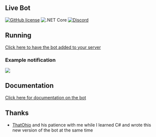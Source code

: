 ## Live Bot
[![GitHub license](https://img.shields.io/github/license/bsquidwrd/LiveBot.svg)](https://github.com/bsquidwrd/LiveBot/blob/master/LICENSE) ![.NET Core](https://github.com/bsquidwrd/LiveBot/workflows/.NET%20Core/badge.svg) [![Discord](https://discordapp.com/api/guilds/350337137079746581/widget.png?style=shield)](https://discord.gg/zXkb4JP)


## Running
[Click here to have the bot added to your server](https://discordapp.com/oauth2/authorize?client_id=334870738257444865&scope=bot&permissions=518208)

### Example notification
<img src="https://i.imgur.com/n2RXb1E.png" />

## Documentation
[Click here for documentation on the bot](https://bsquidwrd.gitbook.io/livebot-docs/)


## Thanks
- [ThatOhio](https://github.com/thatohio) and his patience with me while I learned C# and wrote this new version of the bot at the same time
